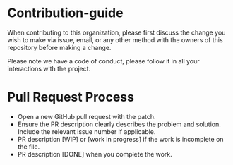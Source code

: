 # Contribution-guide

When contributing to this organization, please first discuss the change you wish to make via issue, email, or any other method with the owners of this repository before making a change.

Please note we have a code of conduct, please follow it in all your interactions with the project.

# Pull Request Process

- Open a new GitHub pull request with the patch.
- Ensure the PR description clearly describes the problem and solution. Include the relevant issue number if applicable.
- PR description [WIP] or [work in progress] if the work is incomplete on the file.
- PR description [DONE] when you complete the work.
